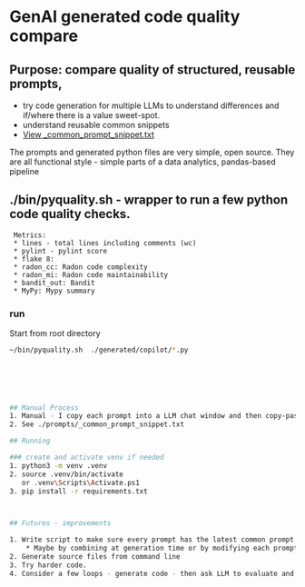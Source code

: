 # GenAI generated  code quality compare 

## Purpose: compare quality of  structured, reusable prompts,
 * try code generation for multiple LLMs to understand differences and
   if/where there is a value sweet-spot. 
 * understand reusable common snippets
 *  [View _common_prompt_snippet.txt](prompts/_common_prompt_snippet.txt)
 
 The prompts and generated python files are very simple, open source.
 They are all functional style - simple parts of a data analytics, pandas-based pipeline
 
 
 ##  ./bin/pyquality.sh -  wrapper to run a few python code quality checks. 
	 
	 Metrics: 
	 * lines - total lines including comments (wc)
     * pylint - pylint score 
     * flake 8: 
     * radon_cc: Radon code complexity
     * radon_mi: Radon code maintainability
     * bandit_out: Bandit
     * MyPy: Mypy summary
	 
 ### run
Start from root directory

```bash
~/bin/pyquality.sh  ./generated/copilot/*.py
	 
	 
	 



## Manual Process
1. Manual - I copy each prompt into a LLM chat window and then copy-paste the generated files into a local py file. 
2. See ./prompts/_common_prompt_snippet.txt

## Running

### create and activate venv if needed
1. python3 -m venv .venv
2. source .venv/bin/activate
   or .venv\Scripts\Activate.ps1
3. pip install -r requirements.txt



## Futures - improvements

1. Write script to make sure every prompt has the latest common prompt snippet.
    * Maybe by combining at generation time or by modifying each prompt file (boo) 
2. Generate source files from command line
3. Try harder code. 
4. Consider a few loops - generate code - then ask LLM to evaluate and improve code. 
